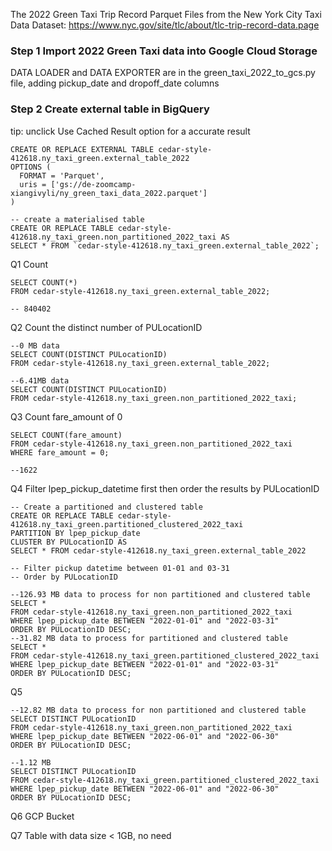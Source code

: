 The 2022 Green Taxi Trip Record Parquet Files from the New York City Taxi Data 
Dataset: https://www.nyc.gov/site/tlc/about/tlc-trip-record-data.page

### Step 1 Import 2022 Green Taxi data into Google Cloud Storage

DATA LOADER and DATA EXPORTER are in the green_taxi_2022_to_gcs.py file, adding pickup_date and dropoff_date columns

### Step 2 Create external table in BigQuery
tip: unclick Use Cached Result option for a accurate result

```
CREATE OR REPLACE EXTERNAL TABLE cedar-style-412618.ny_taxi_green.external_table_2022
OPTIONS (
  FORMAT = 'Parquet',
  uris = ['gs://de-zoomcamp-xiangivyli/ny_green_taxi_data_2022.parquet']
)

-- create a materialised table
CREATE OR REPLACE TABLE cedar-style-412618.ny_taxi_green.non_partitioned_2022_taxi AS
SELECT * FROM `cedar-style-412618.ny_taxi_green.external_table_2022`;
```
Q1 Count
```
SELECT COUNT(*)
FROM cedar-style-412618.ny_taxi_green.external_table_2022;

-- 840402
```

Q2 Count the distinct number of PULocationID
```
--0 MB data
SELECT COUNT(DISTINCT PULocationID)
FROM cedar-style-412618.ny_taxi_green.external_table_2022;

--6.41MB data
SELECT COUNT(DISTINCT PULocationID)
FROM cedar-style-412618.ny_taxi_green.non_partitioned_2022_taxi;
```

Q3 Count fare_amount of 0
```
SELECT COUNT(fare_amount)
FROM cedar-style-412618.ny_taxi_green.non_partitioned_2022_taxi
WHERE fare_amount = 0;

--1622
```

Q4 Filter lpep_pickup_datetime first then order the results by PULocationID
```
-- Create a partitioned and clustered table
CREATE OR REPLACE TABLE cedar-style-412618.ny_taxi_green.partitioned_clustered_2022_taxi
PARTITION BY lpep_pickup_date
CLUSTER BY PULocationID AS 
SELECT * FROM cedar-style-412618.ny_taxi_green.external_table_2022

-- Filter pickup datetime between 01-01 and 03-31
-- Order by PULocationID

--126.93 MB data to process for non partitioned and clustered table
SELECT *
FROM cedar-style-412618.ny_taxi_green.non_partitioned_2022_taxi
WHERE lpep_pickup_date BETWEEN "2022-01-01" and "2022-03-31"
ORDER BY PULocationID DESC;
--31.82 MB data to process for partitioned and clustered table
SELECT *
FROM cedar-style-412618.ny_taxi_green.partitioned_clustered_2022_taxi
WHERE lpep_pickup_date BETWEEN "2022-01-01" and "2022-03-31"
ORDER BY PULocationID DESC;
```

Q5 

```
--12.82 MB data to process for non partitioned and clustered table
SELECT DISTINCT PULocationID
FROM cedar-style-412618.ny_taxi_green.non_partitioned_2022_taxi
WHERE lpep_pickup_date BETWEEN "2022-06-01" and "2022-06-30"
ORDER BY PULocationID DESC;

--1.12 MB
SELECT DISTINCT PULocationID
FROM cedar-style-412618.ny_taxi_green.partitioned_clustered_2022_taxi
WHERE lpep_pickup_date BETWEEN "2022-06-01" and "2022-06-30"
ORDER BY PULocationID DESC;
```

Q6 GCP Bucket

Q7 Table with data size < 1GB, no need

